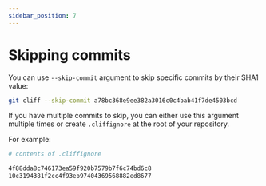 ```yaml
---
sidebar_position: 7
---
```


# Skipping commits

You can use `--skip-commit` argument to skip specific commits by their SHA1 value:

```bash
git cliff --skip-commit a78bc368e9ee382a3016c0c4bab41f7de4503bcd
```

If you have multiple commits to skip, you can either use this argument multiple times or create `.cliffignore` at the root of your repository.

For example:

```bash
# contents of .cliffignore

4f88dda8c746173ea59f920b7579b7f6c74bd6c8
10c3194381f2cc4f93eb97404369568882ed8677
```
